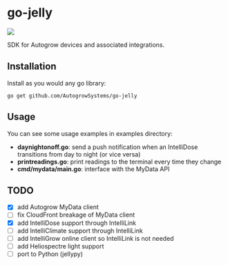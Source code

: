 # go-jelly

[![](http://img.shields.io/badge/godoc-reference-5272B4.svg?style=flat-square)](https://godoc.org/github.com/AutogrowSystems/go-jelly)

SDK for Autogrow devices and associated integrations.

## Installation

Install as you would any go library:

    go get github.com/AutogrowSystems/go-jelly

## Usage

You can see some usage examples in examples directory:

- **daynightonoff.go**: send a push notification when an IntelliDose transitions from day to night (or vice versa)
- **printreadings.go**: print readings to the terminal every time they change
- **cmd/mydata/main.go**: interface with the MyData API

## TODO

- [x] add Autogrow MyData client
- [ ] fix CloudFront breakage of MyData client
- [x] add IntelliDose support through IntelliLink
- [ ] add IntelliClimate support through IntelliLink
- [ ] add IntelliGrow online client so IntelliLink is not needed
- [ ] add Heliospectre light support
- [ ] port to Python (jellypy)
